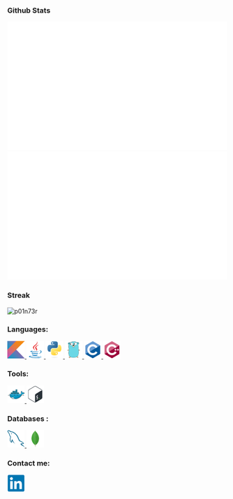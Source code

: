 <h3 align="left">Github Stats </h3>

<a href="https://github.com/jstrieb/github-stats">

![](https://github.com/migregal/github-stats/blob/master/generated/overview.svg)
![](https://github.com/migregal/github-stats/blob/master/generated/languages.svg)

</a>

<h3 align="left">Streak</h3>
<p>
  <img align="center" src="https://github-readme-streak-stats.herokuapp.com/?user=migregal&" alt="p01n73r" />
</p>

<h3 align="left">Languages:</h3>

<p align="left"> 
  <a href="https://kotlinlang.org/" target="_blank"> 
    <img src="https://raw.githubusercontent.com/devicons/devicon/master/icons/kotlin/kotlin-original.svg" alt="kotlin" width="40" height="40"/> 
  </a>
  
  <a href="https://www.java.com/" target="_blank"> 
    <img src="https://raw.githubusercontent.com/devicons/devicon/master/icons/java/java-original.svg" alt="kotlin" width="40" height="40"/> 
  </a>

  <a href="https://www.python.org/" target="_blank"> 
    <img src="https://raw.githubusercontent.com/devicons/devicon/master/icons/python/python-original.svg" alt="python" width="40" height="40"/>  
  </a>
  
  <a href="https://golang.org/" target="_blank"> 
    <img src="https://raw.githubusercontent.com/devicons/devicon/master/icons/go/go-original.svg" alt="golang" width="40" height="40"/>
  </a>

  <a href="https://kotlinlang.org/" target="_blank"> 
    <img src="https://raw.githubusercontent.com/devicons/devicon/master/icons/c/c-original.svg" alt="c" width="40" height="40"/> 
  </a>

  <a href="https://isocpp.org/" target="_blank"> 
    <img src="https://raw.githubusercontent.com/devicons/devicon/master/icons/cplusplus/cplusplus-original.svg" alt="cplusplus" width="40" height="40"/> 
  </a>
</p>

<h3 align="left">Tools: </h3>

<p align="left"> 
  <a href="https://www.docker.com/" target="_blank"> 
    <img src="https://raw.githubusercontent.com/devicons/devicon/master/icons/docker/docker-original.svg" alt="docker" width="40" height="40"/> </a>
  </a>

  <a href="https://www.gnu.org/software/bash/" target="_blank"> 
    <img src="https://raw.githubusercontent.com/devicons/devicon/master/icons/bash/bash-original.svg" alt="bash" width="40" height="40"/> 
  </a>
</p>

<h3 align="left">Databases :</h3>

<p align="left"> 
  <a href="https://www.mysql.com/" target="_blank"> 
    <img src="https://raw.githubusercontent.com/devicons/devicon/master/icons/mysql/mysql-original.svg" alt="mysql" width="40" height="40"/> </a>
  </a>

  <a href="https://www.mongodb.com/" target="_blank"> 
    <img src="https://github.com/devicons/devicon/blob/master/icons/mongodb/mongodb-original.svg" alt="mongodb" width="40" height="40"/> </a>
  </a>
</p>
  
<h3 align="left">Contact me:</h3>

<p align="left"> 
  <a href="https://www.linkedin.com/in/migregal/" target="_blank"> 
    <img src="https://raw.githubusercontent.com/devicons/devicon/master/icons/linkedin/linkedin-original.svg" alt="linkedin" width="40" height="40"/> </a>
  </a>
</p>
